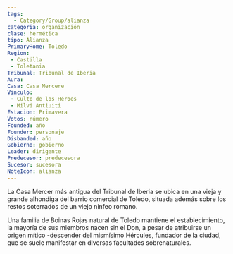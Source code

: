 ```yaml
---
tags:
  - Category/Group/alianza
categoria: organización
clase: hermética
tipo: Alianza
PrimaryHome: Toledo 
Region:
 - Castilla 
 - Toletania
Tribunal: Tribunal de Iberia 
Aura: 
Casa: Casa Mercere 
Vinculo: 
 - Culto de los Héroes
 - Milvi Antiuiti 
Estacion: Primavera 
Votos: número
Founded: año
Founder: personaje
Disbanded: año
Gobierno: gobierno
Leader: dirigente
Predecesor: predecesora
Sucesor: sucesora
NoteIcon: alianza
---
```


 <section class="wa-section main-content"><p>La Casa Mercer más antigua del Tribunal de Iberia se ubica en una vieja y grande alhondiga del barrio comercial de Toledo, situada además sobre los restos soterrados de un viejo ninfeo romano.
</p>
<p>
Una familia de Boinas Rojas natural de Toledo mantiene el establecimiento, la mayoría de sus miembros nacen sin el Don, a pesar de atribuirse un origen mítico -descender del mismísimo Hércules, fundador de la ciudad, que se suele manifestar en diversas facultades sobrenaturales. 
</p>